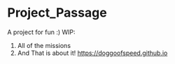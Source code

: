 # Project_Passage
 A project for fun :)
 WIP:
 1. All of the missions
 2. And That is about it!
 https://doggoofspeed.github.io
